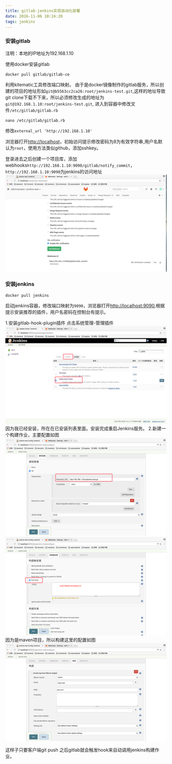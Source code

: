 ```yaml
---
title: gitlab-jenkins实现自动化部署
date: 2016-11-06 10:24:20
tags: jenkins
---
```



### 安装gitlab
注明：本地的IP地址为192.168.1.10

使用docker安装gitlab
	
	docker pull gitlab/gitlab-ce
	
利用kitematic工具修改端口映射。
由于是docker镜像制作的gitlab服务，所以创建的项目的地址形如`git@b5563cc2ca26:root/jenkins-test.git`,这样的地址导致git clone下载不下来，所以必须修改生成的地址为`git@192.168.1.10:root/jenkins-test.git`,
进入到容器中修改文件`/etc/gitlab/gitlab.rb`
	
	nano /etc/gitlab/gitlab.rb
	
修改`external_url 'http://192.168.1.10'`

浏览器打开<http://localhost>，初始访问提示修改密码为8为有效字符串,用户名默认为`root`，使用方法类似github，添加sshkey。

登录进去之后创建一个项目库，添加webhooks`http://192.168.1.10:9090/gitlab/notify_commit`，
`http://192.168.1.10:9090`为jenkins的访问地址
![webhooks配置](gitlab-jenkins实现自动化部署/2.png)

### 安装jenkins
	
	docker pull jenkins

启动jenkins容器，修改端口映射为`9090`，浏览器打开<http://localhost:9090>,根据提示安装推荐的插件，用户名密码在控制台有提示。

1.安装gitlab-hook-plugin插件
	点击系统管理-管理插件
![安装Gitlab Hook Plugin插件](gitlab-jenkins实现自动化部署/3.png)	
因为我已经安装，所在在已安装列表里面。安装完成重启Jenkins服务。
2.新建一个构建作业，主要配置如图
![源码管理](gitlab-jenkins实现自动化部署/4.png)
![构建触发器](gitlab-jenkins实现自动化部署/5.png)
因为是maven项目，所以构建这里的配置如图
![构建](gitlab-jenkins实现自动化部署/6.png)

这样子只要客户端git push 之后gitlab就会触发hook来自动调用jenkins构建作业。

